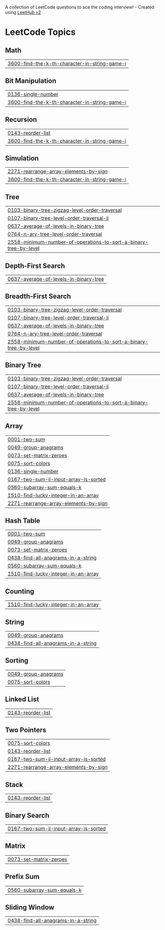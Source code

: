 A collection of LeetCode questions to ace the coding interview! - Created using [LeetHub v2](https://github.com/arunbhardwaj/LeetHub-2.0)
<!---LeetCode Topics Start-->
# LeetCode Topics
## Math
|  |
| ------- |
| [3600-find-the-k-th-character-in-string-game-i](https://github.com/nishitasinghhh/leetcode/tree/master/3600-find-the-k-th-character-in-string-game-i) |
## Bit Manipulation
|  |
| ------- |
| [0136-single-number](https://github.com/nishitasinghhh/leetcode/tree/master/0136-single-number) |
| [3600-find-the-k-th-character-in-string-game-i](https://github.com/nishitasinghhh/leetcode/tree/master/3600-find-the-k-th-character-in-string-game-i) |
## Recursion
|  |
| ------- |
| [0143-reorder-list](https://github.com/nishitasinghhh/leetcode/tree/master/0143-reorder-list) |
| [3600-find-the-k-th-character-in-string-game-i](https://github.com/nishitasinghhh/leetcode/tree/master/3600-find-the-k-th-character-in-string-game-i) |
## Simulation
|  |
| ------- |
| [2271-rearrange-array-elements-by-sign](https://github.com/nishitasinghhh/leetcode/tree/master/2271-rearrange-array-elements-by-sign) |
| [3600-find-the-k-th-character-in-string-game-i](https://github.com/nishitasinghhh/leetcode/tree/master/3600-find-the-k-th-character-in-string-game-i) |
## Tree
|  |
| ------- |
| [0103-binary-tree-zigzag-level-order-traversal](https://github.com/nishitasinghhh/leetcode/tree/master/0103-binary-tree-zigzag-level-order-traversal) |
| [0107-binary-tree-level-order-traversal-ii](https://github.com/nishitasinghhh/leetcode/tree/master/0107-binary-tree-level-order-traversal-ii) |
| [0637-average-of-levels-in-binary-tree](https://github.com/nishitasinghhh/leetcode/tree/master/0637-average-of-levels-in-binary-tree) |
| [0764-n-ary-tree-level-order-traversal](https://github.com/nishitasinghhh/leetcode/tree/master/0764-n-ary-tree-level-order-traversal) |
| [2558-minimum-number-of-operations-to-sort-a-binary-tree-by-level](https://github.com/nishitasinghhh/leetcode/tree/master/2558-minimum-number-of-operations-to-sort-a-binary-tree-by-level) |
## Depth-First Search
|  |
| ------- |
| [0637-average-of-levels-in-binary-tree](https://github.com/nishitasinghhh/leetcode/tree/master/0637-average-of-levels-in-binary-tree) |
## Breadth-First Search
|  |
| ------- |
| [0103-binary-tree-zigzag-level-order-traversal](https://github.com/nishitasinghhh/leetcode/tree/master/0103-binary-tree-zigzag-level-order-traversal) |
| [0107-binary-tree-level-order-traversal-ii](https://github.com/nishitasinghhh/leetcode/tree/master/0107-binary-tree-level-order-traversal-ii) |
| [0637-average-of-levels-in-binary-tree](https://github.com/nishitasinghhh/leetcode/tree/master/0637-average-of-levels-in-binary-tree) |
| [0764-n-ary-tree-level-order-traversal](https://github.com/nishitasinghhh/leetcode/tree/master/0764-n-ary-tree-level-order-traversal) |
| [2558-minimum-number-of-operations-to-sort-a-binary-tree-by-level](https://github.com/nishitasinghhh/leetcode/tree/master/2558-minimum-number-of-operations-to-sort-a-binary-tree-by-level) |
## Binary Tree
|  |
| ------- |
| [0103-binary-tree-zigzag-level-order-traversal](https://github.com/nishitasinghhh/leetcode/tree/master/0103-binary-tree-zigzag-level-order-traversal) |
| [0107-binary-tree-level-order-traversal-ii](https://github.com/nishitasinghhh/leetcode/tree/master/0107-binary-tree-level-order-traversal-ii) |
| [0637-average-of-levels-in-binary-tree](https://github.com/nishitasinghhh/leetcode/tree/master/0637-average-of-levels-in-binary-tree) |
| [2558-minimum-number-of-operations-to-sort-a-binary-tree-by-level](https://github.com/nishitasinghhh/leetcode/tree/master/2558-minimum-number-of-operations-to-sort-a-binary-tree-by-level) |
## Array
|  |
| ------- |
| [0001-two-sum](https://github.com/nishitasinghhh/leetcode/tree/master/0001-two-sum) |
| [0049-group-anagrams](https://github.com/nishitasinghhh/leetcode/tree/master/0049-group-anagrams) |
| [0073-set-matrix-zeroes](https://github.com/nishitasinghhh/leetcode/tree/master/0073-set-matrix-zeroes) |
| [0075-sort-colors](https://github.com/nishitasinghhh/leetcode/tree/master/0075-sort-colors) |
| [0136-single-number](https://github.com/nishitasinghhh/leetcode/tree/master/0136-single-number) |
| [0167-two-sum-ii-input-array-is-sorted](https://github.com/nishitasinghhh/leetcode/tree/master/0167-two-sum-ii-input-array-is-sorted) |
| [0560-subarray-sum-equals-k](https://github.com/nishitasinghhh/leetcode/tree/master/0560-subarray-sum-equals-k) |
| [1510-find-lucky-integer-in-an-array](https://github.com/nishitasinghhh/leetcode/tree/master/1510-find-lucky-integer-in-an-array) |
| [2271-rearrange-array-elements-by-sign](https://github.com/nishitasinghhh/leetcode/tree/master/2271-rearrange-array-elements-by-sign) |
## Hash Table
|  |
| ------- |
| [0001-two-sum](https://github.com/nishitasinghhh/leetcode/tree/master/0001-two-sum) |
| [0049-group-anagrams](https://github.com/nishitasinghhh/leetcode/tree/master/0049-group-anagrams) |
| [0073-set-matrix-zeroes](https://github.com/nishitasinghhh/leetcode/tree/master/0073-set-matrix-zeroes) |
| [0438-find-all-anagrams-in-a-string](https://github.com/nishitasinghhh/leetcode/tree/master/0438-find-all-anagrams-in-a-string) |
| [0560-subarray-sum-equals-k](https://github.com/nishitasinghhh/leetcode/tree/master/0560-subarray-sum-equals-k) |
| [1510-find-lucky-integer-in-an-array](https://github.com/nishitasinghhh/leetcode/tree/master/1510-find-lucky-integer-in-an-array) |
## Counting
|  |
| ------- |
| [1510-find-lucky-integer-in-an-array](https://github.com/nishitasinghhh/leetcode/tree/master/1510-find-lucky-integer-in-an-array) |
## String
|  |
| ------- |
| [0049-group-anagrams](https://github.com/nishitasinghhh/leetcode/tree/master/0049-group-anagrams) |
| [0438-find-all-anagrams-in-a-string](https://github.com/nishitasinghhh/leetcode/tree/master/0438-find-all-anagrams-in-a-string) |
## Sorting
|  |
| ------- |
| [0049-group-anagrams](https://github.com/nishitasinghhh/leetcode/tree/master/0049-group-anagrams) |
| [0075-sort-colors](https://github.com/nishitasinghhh/leetcode/tree/master/0075-sort-colors) |
## Linked List
|  |
| ------- |
| [0143-reorder-list](https://github.com/nishitasinghhh/leetcode/tree/master/0143-reorder-list) |
## Two Pointers
|  |
| ------- |
| [0075-sort-colors](https://github.com/nishitasinghhh/leetcode/tree/master/0075-sort-colors) |
| [0143-reorder-list](https://github.com/nishitasinghhh/leetcode/tree/master/0143-reorder-list) |
| [0167-two-sum-ii-input-array-is-sorted](https://github.com/nishitasinghhh/leetcode/tree/master/0167-two-sum-ii-input-array-is-sorted) |
| [2271-rearrange-array-elements-by-sign](https://github.com/nishitasinghhh/leetcode/tree/master/2271-rearrange-array-elements-by-sign) |
## Stack
|  |
| ------- |
| [0143-reorder-list](https://github.com/nishitasinghhh/leetcode/tree/master/0143-reorder-list) |
## Binary Search
|  |
| ------- |
| [0167-two-sum-ii-input-array-is-sorted](https://github.com/nishitasinghhh/leetcode/tree/master/0167-two-sum-ii-input-array-is-sorted) |
## Matrix
|  |
| ------- |
| [0073-set-matrix-zeroes](https://github.com/nishitasinghhh/leetcode/tree/master/0073-set-matrix-zeroes) |
## Prefix Sum
|  |
| ------- |
| [0560-subarray-sum-equals-k](https://github.com/nishitasinghhh/leetcode/tree/master/0560-subarray-sum-equals-k) |
## Sliding Window
|  |
| ------- |
| [0438-find-all-anagrams-in-a-string](https://github.com/nishitasinghhh/leetcode/tree/master/0438-find-all-anagrams-in-a-string) |
<!---LeetCode Topics End-->